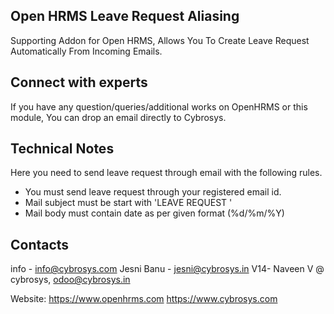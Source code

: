 Open HRMS Leave Request Aliasing
--------------------------------
Supporting Addon for Open HRMS, Allows You To Create Leave Request Automatically From Incoming Emails.

Connect with experts
--------------------

If you have any question/queries/additional works on OpenHRMS or this module, You can drop an email directly to Cybrosys.

Technical Notes
---------------

Here you need to send leave request through email with the following rules.
* You must send leave request through your registered email id.
* Mail subject must be start with 'LEAVE REQUEST '
* Mail body must contain date as per given format (%d/%m/%Y)

Contacts
--------
info - info@cybrosys.com
Jesni Banu - jesni@cybrosys.in
V14- Naveen V @ cybrosys, odoo@cybrosys.in

Website:
https://www.openhrms.com
https://www.cybrosys.com
